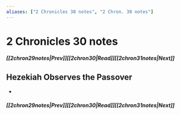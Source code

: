 ```yaml
---
aliases: ["2 Chronicles 30 notes", "2 Chron. 30 notes"]
---
```

# 2 Chronicles 30 notes
##### <span class=arrow-left></span>[[2chron29notes|Prev]]<span class=navigation-separator></span>[[2chron30|Read]]<span class=navigation-separator></span>[[2chron31notes|Next]]<span class=arrow-right></span>
## Hezekiah Observes the Passover
- 
##### <span class=arrow-left></span>[[2chron29notes|Prev]]<span class=navigation-separator></span>[[2chron30|Read]]<span class=navigation-separator></span>[[2chron31notes|Next]]<span class=arrow-right></span>